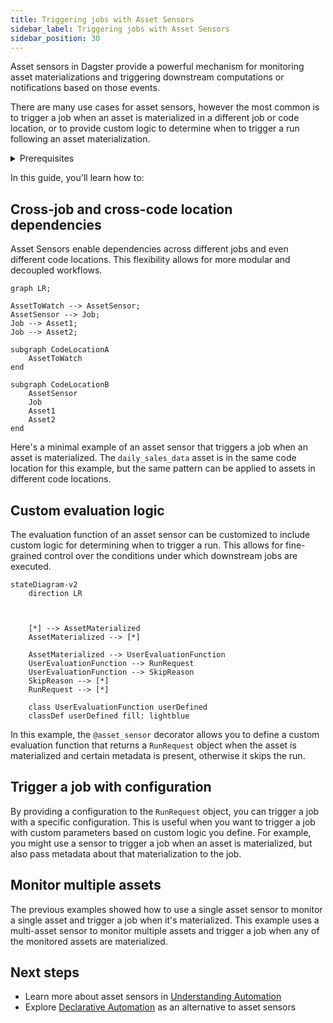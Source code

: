 ```yaml
---
title: Triggering jobs with Asset Sensors
sidebar_label: Triggering jobs with Asset Sensors
sidebar_position: 30
---
```



Asset sensors in Dagster provide a powerful mechanism for monitoring asset materializations and triggering downstream computations or notifications based on those events.

There are many use cases for asset sensors, however the most common is to trigger a job when an asset is materialized in a different job or code location, or to provide custom logic to determine when to trigger a run following an asset materialization.

<details>
<summary>Prerequisites</summary>

- Familiarity with [Assets](/concepts/assets)
- Familiarity with [Ops and Jobs](/concepts/ops-and-jobs)
</details>

In this guide, you'll learn how to:

<TOCInline toc={toc} />

## Cross-job and cross-code location dependencies

Asset Sensors enable dependencies across different jobs and even different code locations. This flexibility allows for more modular and decoupled workflows.

```mermaid
graph LR;

AssetToWatch --> AssetSensor;
AssetSensor --> Job;
Job --> Asset1;
Job --> Asset2;

subgraph CodeLocationA
    AssetToWatch
end

subgraph CodeLocationB
    AssetSensor
    Job
    Asset1
    Asset2
end
```

Here's a minimal example of an asset sensor that triggers a job when an asset is materialized. The `daily_sales_data` asset is in the same code location for this example, but the same pattern can be applied to assets in different code locations.

<CodeExample filePath="guides/automation/simple-asset-sensor-example.py" language="python" title="Simple Asset Sensor Example" />

## Custom evaluation logic

The evaluation function of an asset sensor can be customized to include custom logic for determining when to trigger a run. This allows for fine-grained control over the conditions under which downstream jobs are executed.

```mermaid
stateDiagram-v2
    direction LR



    [*] --> AssetMaterialized
    AssetMaterialized --> [*]

    AssetMaterialized --> UserEvaluationFunction
    UserEvaluationFunction --> RunRequest
    UserEvaluationFunction --> SkipReason
    SkipReason --> [*]
    RunRequest --> [*]

    class UserEvaluationFunction userDefined
    classDef userDefined fill: lightblue
```

In this example, the `@asset_sensor` decorator allows you to define a custom evaluation function that returns a `RunRequest` object when the asset is materialized and certain metadata is present,
otherwise it skips the run.

<CodeExample filePath="guides/automation/asset-sensor-custom-eval.py" language="python" title="Asset Sensor with Custom Evaluation Logic" />

## Trigger a job with configuration

By providing a configuration to the `RunRequest` object, you can trigger a job with a specific configuration. This is useful when you want to trigger a job with custom parameters based on custom logic you define. For example, you might use a sensor to trigger a job when an asset is materialized, but also pass metadata about that materialization to the job. 

<CodeExample filePath="guides/automation/asset-sensor-with-config.py" language="python" title="Asset Sensor with Config" />


## Monitor multiple assets

The previous examples showed how to use a single asset sensor to monitor a single asset and trigger a job when it's materialized. This example uses a multi-asset sensor to monitor multiple assets and trigger a job when any of the monitored assets are materialized.

<CodeExample filePath="guides/automation/multi-asset-sensor.py" language="python" title="Multi-Asset Sensor" />

## Next steps

- Learn more about asset sensors in [Understanding Automation](/concepts/automation)
- Explore [Declarative Automation](/concepts/declarative-automation) as an alternative to asset sensors